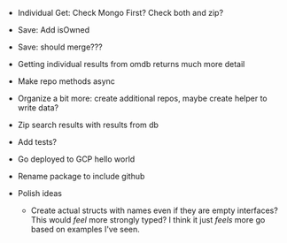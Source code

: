 - Individual Get: Check Mongo First? Check both and zip? 
- Save: Add isOwned
- Save: should merge??? 
- Getting individual results from omdb returns much more detail
- Make repo methods async

- Organize a bit more: create additional repos, maybe create helper to write data? 
- Zip search results with results from db 
- Add tests? 
- Go deployed to GCP hello world 
- Rename package to include github


- Polish ideas
    - Create actual structs with names even if they are empty interfaces? This would *feel* more strongly typed? I think it just *feels* more go based on examples I've seen. 